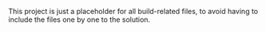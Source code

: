 This project is just a placeholder for all build-related files, to avoid having to include the
files one by one to the solution.
